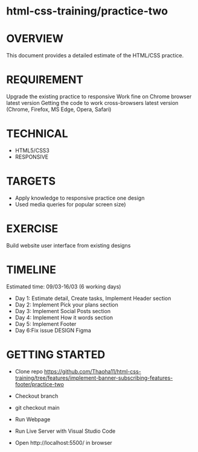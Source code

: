 # html-css-training/practice-two

# OVERVIEW
This document provides a detailed estimate of the HTML/CSS practice.

# REQUIREMENT
Upgrade the existing practice to responsive Work fine on Chrome browser latest version Getting the code to work cross-browsers latest version (Chrome, Firefox, MS Edge, Opera, Safari)

# TECHNICAL
- HTML5/CSS3 
- RESPONSIVE

# TARGETS
- Apply knowledge to responsive practice one design
- Used media queries for popular screen size)

# EXERCISE
Build website user interface from existing designs

# TIMELINE
Estimated time: 09/03-16/03 (6 working days)

- Day 1: Estimate detail, Create tasks, Implement Header section 
- Day 2: Implement Pick your plans section
- Day 3: Implement Social Posts section
- Day 4: Implement How it words section
- Day 5: Implement Footer
- Day 6:Fix issue DESIGN Figma

# GETTING STARTED
- Clone repo https://github.com/Thaoha11/html-css-training/tree/features/implement-banner-subscribing-features-footer/practice-two

- Checkout branch
- git checkout main
- Run Webpage
- Run Live Server with Visual Studio Code
- Open http://localhost:5500/ in browser
